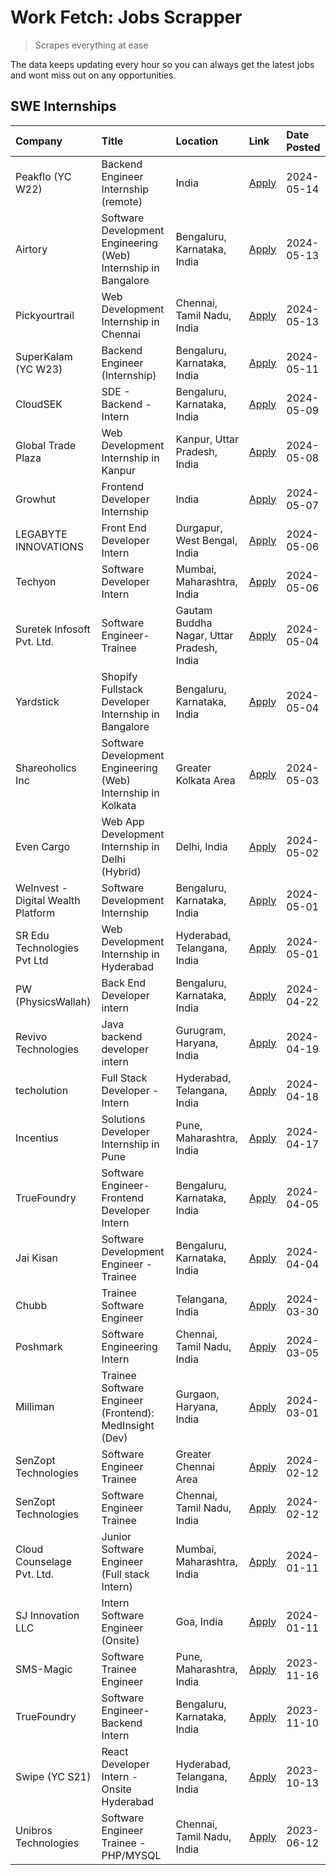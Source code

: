 # Work Fetch: Jobs Scrapper
> Scrapes everything at ease

The data keeps updating every hour so you can always get the latest jobs and wont miss out on any opportunities.

## SWE Internships
<!--START_SECTION:workfetch-->
| Company                            | Title                                                          | Location                                  | Link                                                                                                                                                                                                                                                                            | Date Posted   |
|:-----------------------------------|:---------------------------------------------------------------|:------------------------------------------|:--------------------------------------------------------------------------------------------------------------------------------------------------------------------------------------------------------------------------------------------------------------------------------|:--------------|
| Peakflo (YC W22)                   | Backend Engineer Internship (remote)                           | India                                     | [Apply](https://in.linkedin.com/jobs/view/backend-engineer-internship-remote-at-peakflo-yc-w22-3925243704?position=19&pageNum=0&refId=ZGc1h5ARWfClMQXtMApIrQ%3D%3D&trackingId=QDt5tTgKS5Hij5jNrPBeNw%3D%3D&trk=public_jobs_jserp-result_search-card)                            | 2024-05-14    |
| Airtory                            | Software Development Engineering (Web) Internship in Bangalore | Bengaluru, Karnataka, India               | [Apply](https://in.linkedin.com/jobs/view/software-development-engineering-web-internship-in-bangalore-at-airtory-3925101275?position=3&pageNum=0&refId=ZGc1h5ARWfClMQXtMApIrQ%3D%3D&trackingId=6ES0yhPWJkl6VTOstIBOOQ%3D%3D&trk=public_jobs_jserp-result_search-card)          | 2024-05-13    |
| Pickyourtrail                      | Web Development Internship in Chennai                          | Chennai, Tamil Nadu, India                | [Apply](https://in.linkedin.com/jobs/view/web-development-internship-in-chennai-at-pickyourtrail-3924894949?position=27&pageNum=0&refId=ZGc1h5ARWfClMQXtMApIrQ%3D%3D&trackingId=x618YmCUDqrqAuTCUBP3sQ%3D%3D&trk=public_jobs_jserp-result_search-card)                          | 2024-05-13    |
| SuperKalam (YC W23)                | Backend Engineer (Internship)                                  | Bengaluru, Karnataka, India               | [Apply](https://in.linkedin.com/jobs/view/backend-engineer-internship-at-superkalam-yc-w23-3922671591?position=32&pageNum=0&refId=ZGc1h5ARWfClMQXtMApIrQ%3D%3D&trackingId=nyd7ZrG5lKVjyAXYtYqZag%3D%3D&trk=public_jobs_jserp-result_search-card)                                | 2024-05-11    |
| CloudSEK                           | SDE - Backend - Intern                                         | Bengaluru, Karnataka, India               | [Apply](https://in.linkedin.com/jobs/view/sde-backend-intern-at-cloudsek-3920377259?position=30&pageNum=0&refId=ZGc1h5ARWfClMQXtMApIrQ%3D%3D&trackingId=dwjqeQCtzQj7w3OeAJe8hw%3D%3D&trk=public_jobs_jserp-result_search-card)                                                  | 2024-05-09    |
| Global Trade Plaza                 | Web Development Internship in Kanpur                           | Kanpur, Uttar Pradesh, India              | [Apply](https://in.linkedin.com/jobs/view/web-development-internship-in-kanpur-at-global-trade-plaza-3921430242?position=24&pageNum=0&refId=ZGc1h5ARWfClMQXtMApIrQ%3D%3D&trackingId=VVcm3G7EgcvFDlSKUc72Xw%3D%3D&trk=public_jobs_jserp-result_search-card)                      | 2024-05-08    |
| Growhut                            | Frontend Developer Internship                                  | India                                     | [Apply](https://in.linkedin.com/jobs/view/frontend-developer-internship-at-growhut-3916739895?position=35&pageNum=0&refId=ZGc1h5ARWfClMQXtMApIrQ%3D%3D&trackingId=RCuAvHdWdcqCKKmfkhDsNg%3D%3D&trk=public_jobs_jserp-result_search-card)                                        | 2024-05-07    |
| LEGABYTE INNOVATIONS               | Front End  Developer Intern                                    | Durgapur, West Bengal, India              | [Apply](https://in.linkedin.com/jobs/view/front-end-developer-intern-at-legabyte-innovations-3918718185?position=39&pageNum=0&refId=ZGc1h5ARWfClMQXtMApIrQ%3D%3D&trackingId=sGWJ3PD0RTCkgcWeqRsp5w%3D%3D&trk=public_jobs_jserp-result_search-card)                              | 2024-05-06    |
| Techyon                            | Software Developer Intern                                      | Mumbai, Maharashtra, India                | [Apply](https://in.linkedin.com/jobs/view/software-developer-intern-at-techyon-3917863085?position=58&pageNum=0&refId=ZGc1h5ARWfClMQXtMApIrQ%3D%3D&trackingId=%2BbYsSqR7kFF%2BoRvJhoYyRQ%3D%3D&trk=public_jobs_jserp-result_search-card)                                        | 2024-05-06    |
| Suretek Infosoft Pvt. Ltd.         | Software Engineer-Trainee                                      | Gautam Buddha Nagar, Uttar Pradesh, India | [Apply](https://in.linkedin.com/jobs/view/software-engineer-trainee-at-suretek-infosoft-pvt-ltd-3916999948?position=34&pageNum=0&refId=ZGc1h5ARWfClMQXtMApIrQ%3D%3D&trackingId=CiILbRPBGCD%2FYd%2Fl34t%2BIg%3D%3D&trk=public_jobs_jserp-result_search-card)                     | 2024-05-04    |
| Yardstick                          | Shopify Fullstack Developer Internship in Bangalore            | Bengaluru, Karnataka, India               | [Apply](https://in.linkedin.com/jobs/view/shopify-fullstack-developer-internship-in-bangalore-at-yardstick-3917652092?position=40&pageNum=0&refId=ZGc1h5ARWfClMQXtMApIrQ%3D%3D&trackingId=u9PK13NTbB8QQnelr8xq7g%3D%3D&trk=public_jobs_jserp-result_search-card)                | 2024-05-04    |
| Shareoholics Inc                   | Software Development Engineering (Web) Internship in Kolkata   | Greater Kolkata Area                      | [Apply](https://in.linkedin.com/jobs/view/software-development-engineering-web-internship-in-kolkata-at-shareoholics-inc-3917065308?position=5&pageNum=0&refId=ZGc1h5ARWfClMQXtMApIrQ%3D%3D&trackingId=TCUu6DgNNNVKA%2FqXXrC3fg%3D%3D&trk=public_jobs_jserp-result_search-card) | 2024-05-03    |
| Even Cargo                         | Web App Development Internship in Delhi (Hybrid)               | Delhi, India                              | [Apply](https://in.linkedin.com/jobs/view/web-app-development-internship-in-delhi-hybrid-at-even-cargo-3916399733?position=46&pageNum=0&refId=ZGc1h5ARWfClMQXtMApIrQ%3D%3D&trackingId=vlVMlNFkJZcanm9GCOI08g%3D%3D&trk=public_jobs_jserp-result_search-card)                    | 2024-05-02    |
| WeInvest - Digital Wealth Platform | Software Development Internship                                | Bengaluru, Karnataka, India               | [Apply](https://in.linkedin.com/jobs/view/software-development-internship-at-weinvest-digital-wealth-platform-3912867225?position=2&pageNum=0&refId=ZGc1h5ARWfClMQXtMApIrQ%3D%3D&trackingId=%2BzFcPdxQxxywT0x%2Bt1gazg%3D%3D&trk=public_jobs_jserp-result_search-card)          | 2024-05-01    |
| SR Edu Technologies Pvt Ltd        | Web Development Internship in Hyderabad                        | Hyderabad, Telangana, India               | [Apply](https://in.linkedin.com/jobs/view/web-development-internship-in-hyderabad-at-sr-edu-technologies-pvt-ltd-3915582854?position=37&pageNum=0&refId=ZGc1h5ARWfClMQXtMApIrQ%3D%3D&trackingId=X%2BRBlkTL3BUDSDzvZ9k8PA%3D%3D&trk=public_jobs_jserp-result_search-card)        | 2024-05-01    |
| PW (PhysicsWallah)                 | Back End Developer intern                                      | Bengaluru, Karnataka, India               | [Apply](https://in.linkedin.com/jobs/view/back-end-developer-intern-at-pw-physicswallah-3907293630?position=22&pageNum=0&refId=ZGc1h5ARWfClMQXtMApIrQ%3D%3D&trackingId=UP0FTCpg1UgCNiD3XjNlQA%3D%3D&trk=public_jobs_jserp-result_search-card)                                   | 2024-04-22    |
| Revivo Technologies                | Java backend developer intern                                  | Gurugram, Haryana, India                  | [Apply](https://in.linkedin.com/jobs/view/java-backend-developer-intern-at-revivo-technologies-3906034446?position=44&pageNum=0&refId=ZGc1h5ARWfClMQXtMApIrQ%3D%3D&trackingId=mC76Mb04P08O1Lj5rkFheA%3D%3D&trk=public_jobs_jserp-result_search-card)                            | 2024-04-19    |
| techolution                        | Full Stack Developer - Intern                                  | Hyderabad, Telangana, India               | [Apply](https://in.linkedin.com/jobs/view/full-stack-developer-intern-at-techolution-3904814977?position=45&pageNum=0&refId=ZGc1h5ARWfClMQXtMApIrQ%3D%3D&trackingId=1RbYivWL1Ldi7BY3LaiDJA%3D%3D&trk=public_jobs_jserp-result_search-card)                                      | 2024-04-18    |
| Incentius                          | Solutions Developer Internship in Pune                         | Pune, Maharashtra, India                  | [Apply](https://in.linkedin.com/jobs/view/solutions-developer-internship-in-pune-at-incentius-3904329499?position=25&pageNum=0&refId=ZGc1h5ARWfClMQXtMApIrQ%3D%3D&trackingId=mwXQT3NTb%2ByMEsj0u77IIg%3D%3D&trk=public_jobs_jserp-result_search-card)                           | 2024-04-17    |
| TrueFoundry                        | Software Engineer- Frontend Developer Intern                   | Bengaluru, Karnataka, India               | [Apply](https://in.linkedin.com/jobs/view/software-engineer-frontend-developer-intern-at-truefoundry-3887320206?position=26&pageNum=0&refId=ZGc1h5ARWfClMQXtMApIrQ%3D%3D&trackingId=DP7JMf6RVV5ylUcJ9wVeDw%3D%3D&trk=public_jobs_jserp-result_search-card)                      | 2024-04-05    |
| Jai Kisan                          | Software Development Engineer - Trainee                        | Bengaluru, Karnataka, India               | [Apply](https://in.linkedin.com/jobs/view/software-development-engineer-trainee-at-jai-kisan-3913911193?position=28&pageNum=0&refId=ZGc1h5ARWfClMQXtMApIrQ%3D%3D&trackingId=nV4PDFKehog6btGaVudhbQ%3D%3D&trk=public_jobs_jserp-result_search-card)                              | 2024-04-04    |
| Chubb                              | Trainee Software Engineer                                      | Telangana, India                          | [Apply](https://in.linkedin.com/jobs/view/trainee-software-engineer-at-chubb-3909641440?position=29&pageNum=0&refId=ZGc1h5ARWfClMQXtMApIrQ%3D%3D&trackingId=I8Ol4X59K3i5vyNM8zYitQ%3D%3D&trk=public_jobs_jserp-result_search-card)                                              | 2024-03-30    |
| Poshmark                           | Software Engineering Intern                                    | Chennai, Tamil Nadu, India                | [Apply](https://in.linkedin.com/jobs/view/software-engineering-intern-at-poshmark-3846946793?position=51&pageNum=0&refId=ZGc1h5ARWfClMQXtMApIrQ%3D%3D&trackingId=7vcyPTDgHPXUNTvZbY%2FVMA%3D%3D&trk=public_jobs_jserp-result_search-card)                                       | 2024-03-05    |
| Milliman                           | Trainee Software Engineer (Frontend): MedInsight (Dev)         | Gurgaon, Haryana, India                   | [Apply](https://in.linkedin.com/jobs/view/trainee-software-engineer-frontend-medinsight-dev-at-milliman-3792874280?position=20&pageNum=0&refId=ZGc1h5ARWfClMQXtMApIrQ%3D%3D&trackingId=bBNV6svUwosfKkc7qDbEuw%3D%3D&trk=public_jobs_jserp-result_search-card)                   | 2024-03-01    |
| SenZopt Technologies               | Software Engineer Trainee                                      | Greater Chennai Area                      | [Apply](https://in.linkedin.com/jobs/view/software-engineer-trainee-at-senzopt-technologies-3827688781?position=43&pageNum=0&refId=ZGc1h5ARWfClMQXtMApIrQ%3D%3D&trackingId=xB5smf6bE9wJ9FG53FggQg%3D%3D&trk=public_jobs_jserp-result_search-card)                               | 2024-02-12    |
| SenZopt Technologies               | Software Engineer Trainee                                      | Chennai, Tamil Nadu, India                | [Apply](https://in.linkedin.com/jobs/view/software-engineer-trainee-at-senzopt-technologies-3827686880?position=60&pageNum=0&refId=ZGc1h5ARWfClMQXtMApIrQ%3D%3D&trackingId=v8S9syrKFzpFwfY9BEPsWA%3D%3D&trk=public_jobs_jserp-result_search-card)                               | 2024-02-12    |
| Cloud Counselage Pvt. Ltd.         | Junior Software Engineer (Full stack Intern)                   | Mumbai, Maharashtra, India                | [Apply](https://in.linkedin.com/jobs/view/junior-software-engineer-full-stack-intern-at-cloud-counselage-pvt-ltd-3803132814?position=38&pageNum=0&refId=ZGc1h5ARWfClMQXtMApIrQ%3D%3D&trackingId=SmF0YjcDxlxYVK5SCCbVbA%3D%3D&trk=public_jobs_jserp-result_search-card)          | 2024-01-11    |
| SJ Innovation LLC                  | Intern Software Engineer (Onsite)                              | Goa, India                                | [Apply](https://in.linkedin.com/jobs/view/intern-software-engineer-onsite-at-sj-innovation-llc-3799959011?position=57&pageNum=0&refId=ZGc1h5ARWfClMQXtMApIrQ%3D%3D&trackingId=I65lavBrGtXxcoqfCNS38g%3D%3D&trk=public_jobs_jserp-result_search-card)                            | 2024-01-11    |
| SMS-Magic                          | Software Trainee Engineer                                      | Pune, Maharashtra, India                  | [Apply](https://in.linkedin.com/jobs/view/software-trainee-engineer-at-sms-magic-3761409781?position=41&pageNum=0&refId=ZGc1h5ARWfClMQXtMApIrQ%3D%3D&trackingId=xUEQoe3arGgrGGRoKpDkrQ%3D%3D&trk=public_jobs_jserp-result_search-card)                                          | 2023-11-16    |
| TrueFoundry                        | Software Engineer-Backend Intern                               | Bengaluru, Karnataka, India               | [Apply](https://in.linkedin.com/jobs/view/software-engineer-backend-intern-at-truefoundry-3779508170?position=42&pageNum=0&refId=ZGc1h5ARWfClMQXtMApIrQ%3D%3D&trackingId=B1ndG7vsEYTgdPaVDFfyyQ%3D%3D&trk=public_jobs_jserp-result_search-card)                                 | 2023-11-10    |
| Swipe (YC S21)                     | React Developer Intern - Onsite Hyderabad                      | Hyderabad, Telangana, India               | [Apply](https://in.linkedin.com/jobs/view/react-developer-intern-onsite-hyderabad-at-swipe-yc-s21-3737600089?position=50&pageNum=0&refId=ZGc1h5ARWfClMQXtMApIrQ%3D%3D&trackingId=8PIS4JEmLIqbGSzD62e%2BdA%3D%3D&trk=public_jobs_jserp-result_search-card)                       | 2023-10-13    |
| Unibros Technologies               | Software Engineer Trainee - PHP/MYSQL                          | Chennai, Tamil Nadu, India                | [Apply](https://in.linkedin.com/jobs/view/software-engineer-trainee-php-mysql-at-unibros-technologies-3656599241?position=47&pageNum=0&refId=ZGc1h5ARWfClMQXtMApIrQ%3D%3D&trackingId=eq0fBLmrXDnk3hT5K%2BdlQg%3D%3D&trk=public_jobs_jserp-result_search-card)                   | 2023-06-12    |
<!--END_SECTION:workfetch-->
